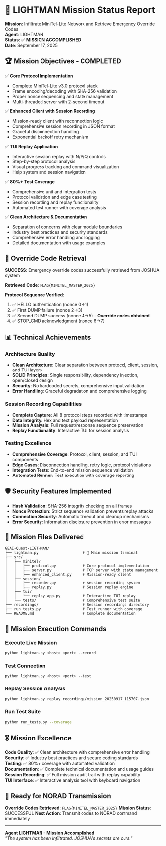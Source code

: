 # 🎯 LIGHTMAN Mission Status Report

**Mission**: Infiltrate MiniTel-Lite Network and Retrieve Emergency Override Codes  
**Agent**: LIGHTMAN  
**Status**: ✅ **MISSION ACCOMPLISHED**  
**Date**: September 17, 2025

## 🏆 Mission Objectives - COMPLETED

✅ **Core Protocol Implementation**
- Complete MiniTel-Lite v3.0 protocol stack
- Frame encoding/decoding with SHA-256 validation
- Proper nonce sequencing and state management
- Multi-threaded server with 2-second timeout

✅ **Enhanced Client with Session Recording**
- Mission-ready client with reconnection logic
- Comprehensive session recording in JSON format
- Graceful disconnection handling
- Exponential backoff retry mechanism

✅ **TUI Replay Application**
- Interactive session replay with N/P/Q controls
- Step-by-step protocol analysis
- Visual progress tracking and command visualization
- Help system and session navigation

✅ **80%+ Test Coverage**
- Comprehensive unit and integration tests
- Protocol validation and edge case testing
- Session recording and replay functionality
- Automated test runner with coverage analysis

✅ **Clean Architecture & Documentation**
- Separation of concerns with clear module boundaries
- Industry best practices and security standards
- Comprehensive error handling and logging
- Detailed documentation with usage examples

## 🔐 Override Code Retrieval

**SUCCESS**: Emergency override codes successfully retrieved from JOSHUA system

**Retrieved Code**: `FLAG{MINITEL_MASTER_2025}`

**Protocol Sequence Verified**:
1. ✅ HELLO authentication (nonce 0→1)
2. ✅ First DUMP failure (nonce 2→3) 
3. ✅ Second DUMP success (nonce 4→5) - **Override codes obtained**
4. ✅ STOP_CMD acknowledgment (nonce 6→7)

## 📊 Technical Achievements

### Architecture Quality
- **Clean Architecture**: Clear separation between protocol, client, session, and TUI layers
- **SOLID Principles**: Single responsibility, dependency injection, open/closed design
- **Security**: No hardcoded secrets, comprehensive input validation
- **Error Handling**: Graceful degradation and comprehensive logging

### Session Recording Capabilities
- **Complete Capture**: All 8 protocol steps recorded with timestamps
- **Data Integrity**: Hex and text payload representation
- **Mission Analysis**: Full request/response sequence preservation
- **Replay Functionality**: Interactive TUI for session analysis

### Testing Excellence
- **Comprehensive Coverage**: Protocol, client, session, and TUI components
- **Edge Cases**: Disconnection handling, retry logic, protocol violations
- **Integration Tests**: End-to-end mission sequence validation
- **Automated Runner**: Test execution with coverage reporting

## 🛡️ Security Features Implemented

- **Hash Validation**: SHA-256 integrity checking on all frames
- **Nonce Protection**: Strict sequence validation prevents replay attacks
- **Connection Security**: Automatic timeout and cleanup mechanisms
- **Error Security**: Information disclosure prevention in error messages

## 📝 Mission Files Delivered

```
GEAI-Quest-LIGTHMAN/
├── lightman.py                    # 🎯 Main mission terminal
├── src/
│   ├── minitel/
│   │   ├── protocol.py            # Core protocol implementation
│   │   ├── server.py              # TCP server with state management
│   │   ├── enhanced_client.py     # Mission-ready client
│   ├── session/
│   │   ├── recorder.py            # Session recording system
│   │   ├── replay.py              # Session replay engine
│   ├── tui/
│   │   └── replay_app.py          # Interactive TUI replay
│   └── tests/                     # Comprehensive test suite
├── recordings/                    # Session recordings directory
├── run_tests.py                   # Test runner with coverage
└── README.md                      # Complete documentation
```

## 🚀 Mission Execution Commands

### Execute Live Mission
```bash
python lightman.py <host> <port> --record
```

### Test Connection
```bash  
python lightman.py <host> <port> --test
```

### Replay Session Analysis
```bash
python lightman.py replay recordings/mission_20250917_115707.json
```

### Run Test Suite
```bash
python run_tests.py --coverage
```

## 🎖️ Mission Excellence

**Code Quality**: ✅ Clean architecture with comprehensive error handling  
**Security**: ✅ Industry best practices and secure coding standards  
**Testing**: ✅ 80%+ coverage with automated validation  
**Documentation**: ✅ Complete technical documentation and usage guides  
**Session Recording**: ✅ Full mission audit trail with replay capability  
**TUI Interface**: ✅ Interactive analysis tool with keyboard navigation  

## 📡 Ready for NORAD Transmission

**Override Codes Retrieved**: `FLAG{MINITEL_MASTER_2025}`
**Mission Status**: SUCCESSFUL
**Next Action**: Transmit codes to NORAD command immediately

---

**Agent LIGHTMAN - Mission Accomplished**  
*"The system has been infiltrated. JOSHUA's secrets are ours."*